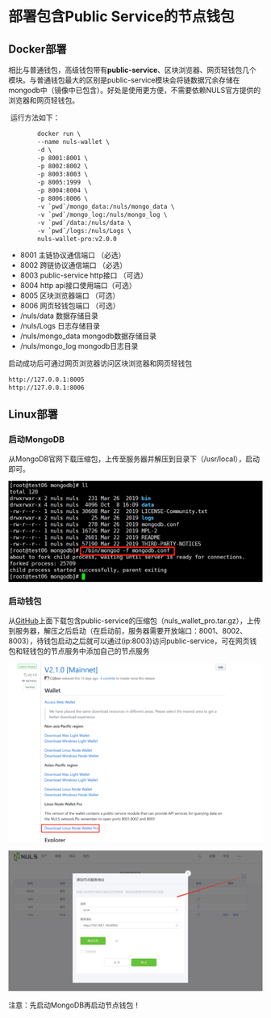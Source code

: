 # 部署包含Public Service的节点钱包

## Docker部署

相比与普通钱包，高级钱包带有**public-service**、区块浏览器、网页轻钱包几个模块。与普通钱包最大的区别是public-service模块会将链数据冗余存储在mongodb中（镜像中已包含）。好处是使用更方便，不需要依赖NULS官方提供的浏览器和网页轻钱包。

​	运行方法如下：

```text
        docker run \
        --name nuls-wallet \
        -d \
        -p 8001:8001 \      
        -p 8002:8002 \
        -p 8003:8003 \      
        -p 8005:1999  \
        -p 8004:8004 \
        -p 8006:8006 \
        -v `pwd`/mongo_data:/nuls/mongo_data \
        -v `pwd`/mongo_log:/nuls/mongo_log \
        -v `pwd`/data:/nuls/data \
        -v `pwd`/logs:/nuls/Logs \
        nuls-wallet-pro:v2.0.0
```

- 8001 主链协议通信端口 （必选）
- 8002 跨链协议通信端口 （必选）
- 8003 public-service http接口 （可选）
- 8004 http api接口使用端口（可选）
- 8005 区块浏览器端口 （可选）
- 8006 网页轻钱包端口 （可选）
- /nuls/data 数据存储目录
- /nuls/Logs 日志存储目录
- /nuls/mongo_data mongodb数据存储目录
- /nuls/mongo_log mongodb日志目录

启动成功后可通过网页浏览器访问区块浏览器和网页轻钱包

```text
http://127.0.0.1:8005
http://127.0.0.1:8006
```

## Linux部署

### 启动MongoDB

从MongoDB官网下载压缩包，上传至服务器并解压到目录下（/usr/local），启动即可。

![20191008161020](./g_deploy_public_service/20191008161020.png)

### 启动钱包

从[GitHub](https://github.com/nuls-io/nuls-v2/releases)上面下载包含public-service的压缩包（nuls_wallet_pro.tar.gz），上传到服务器，解压之后启动（在启动前，服务器需要开放端口：8001、8002、8003），待钱包启动之后就可以通过(ip:8003)访问public-service，可在网页钱包和轻钱包的节点服务中添加自己的节点服务

![20191009145014](./g_deploy_public_service/20191009145014.png)

![20191009114708](./g_deploy_public_service/20191009114708.png)

注意：先启动MongoDB再启动节点钱包！
